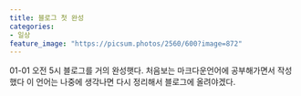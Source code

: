 ```yaml
---
title: 블로그 첫 완성
categories:
- 일상
feature_image: "https://picsum.photos/2560/600?image=872"
---
```


01-01 오전 5시 블로그를 거의 완성햇다. 처음보는 마크다운언어에 공부해가면서 작성했다 이 언어는 나중에 생각나면
다시 정리해서 블로그에 올려야겠다.

<!-- more -->
